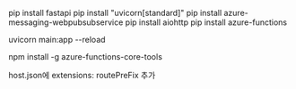 pip install fastapi
pip install "uvicorn[standard]"
pip install azure-messaging-webpubsubservice
pip install aiohttp
pip install azure-functions

uvicorn main:app --reload

npm install -g azure-functions-core-tools


host.json에 extensions: routePreFix 추가